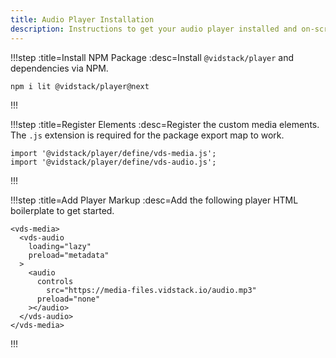 ```yaml
---
title: Audio Player Installation
description: Instructions to get your audio player installed and on-screen.
---
```


!!!step :title=Install NPM Package :desc=Install `@vidstack/player` and dependencies via NPM.

```bash:copy
npm i lit @vidstack/player@next
```

!!!

!!!step :title=Register Elements :desc=Register the custom media elements. The `.js` extension is required for the package export map to work.

```js:copy
import '@vidstack/player/define/vds-media.js';
import '@vidstack/player/define/vds-audio.js';
```

!!!

!!!step :title=Add Player Markup :desc=Add the following player HTML boilerplate to get started.

```html:copy
<vds-media>
  <vds-audio
    loading="lazy"
    preload="metadata"
  >
    <audio
      controls
	    src="https://media-files.vidstack.io/audio.mp3"
      preload="none"
    ></audio>
  </vds-audio>
</vds-media>
```

!!!
